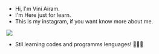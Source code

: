 - Hi, I'm Vini Airam.
- I'm Here just for learn. 
- This is my instagram, if you want know more about me. 
<div>
   <a href="https://instagram.com/viniairam_" target="_blank"><img src="https://img.shields.io/badge/-Instagram-%23E4405F?style=for-the-badge&logo=instagram&logoColor=white" target="_blank"></a>

  
- Stil learning codes and programms lenguages!
👋😜👋 




